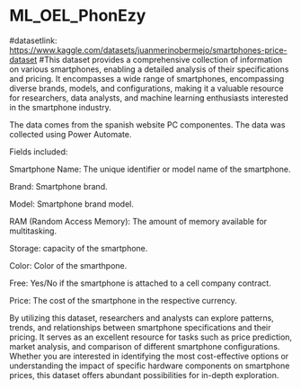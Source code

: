 # ML_OEL_PhonEzy
#datasetlink: https://www.kaggle.com/datasets/juanmerinobermejo/smartphones-price-dataset
#This dataset provides a comprehensive collection of information on various smartphones, enabling a detailed analysis of their specifications and pricing. It encompasses a wide range of smartphones, encompassing diverse brands, models, and configurations, making it a valuable resource for researchers, data analysts, and machine learning enthusiasts interested in the smartphone industry.

The data comes from the spanish website PC componentes. The data was collected using Power Automate.

Fields included:

Smartphone Name: The unique identifier or model name of the smartphone.

Brand: Smartphone brand.

Model: Smartphone brand model.

RAM (Random Access Memory): The amount of memory available for multitasking.

Storage: capacity of the smartphone.

Color: Color of the smarthpone.

Free: Yes/No if the smartphone is attached to a cell company contract.

Price: The cost of the smartphone in the respective currency.

By utilizing this dataset, researchers and analysts can explore patterns, trends, and relationships between smartphone specifications and their pricing. It serves as an excellent resource for tasks such as price prediction, market analysis, and comparison of different smartphone configurations. Whether you are interested in identifying the most cost-effective options or understanding the impact of specific hardware components on smartphone
prices, this dataset offers abundant possibilities for in-depth exploration.
